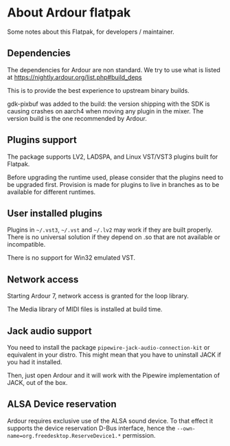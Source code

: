 About Ardour flatpak
====================

Some notes about this Flatpak, for developers / maintainer.

Dependencies
------------

The dependencies for Ardour are non standard. We try to use what is
listed at https://nightly.ardour.org/list.php#build_deps

This is to provide the best experience to upstream binary builds.

gdk-pixbuf was added to the build: the version shipping with the SDK is
causing crashes on aarch4 when moving any plugin in the mixer. The version
build is the one recommended by Ardour.

Plugins support
---------------

The package supports LV2, LADSPA, and Linux VST/VST3 plugins
built for Flatpak.

Before upgrading the runtime used, please consider that the plugins
need to be upgraded first. Provision is made for plugins to live in
branches as to be available for different runtimes.

## User installed plugins

Plugins in `~/.vst3`, `~/.vst` and `~/.lv2` may work if they are built
properly. There is no universal solution if they depend on .so that are
not available or incompatible.

There is no support for Win32 emulated VST.

Network access
--------------

Starting Ardour 7, network access is granted for the loop library.

The Media library of MIDI files is installed at build time.

Jack audio support
------------------

You need to install the package `pipewire-jack-audio-connection-kit` or
equivalent in your distro. This might mean that you have to uninstall
JACK if you had it installed.

Then, just open Ardour and it will work with the Pipewire implementation of
JACK, out of the box.

ALSA Device reservation
-----------------------

Ardour requires exclusive use of the ALSA sound device. To that effect
it supports the device reservation D-Bus interface, hence the
`--own-name=org.freedesktop.ReserveDevice1.*` permission.
